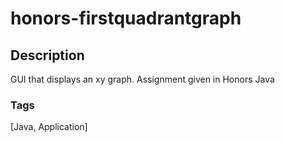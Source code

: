 # honors-firstquadrantgraph

## Description
GUI that displays an xy graph. Assignment given in Honors Java

### Tags
[Java, Application]
